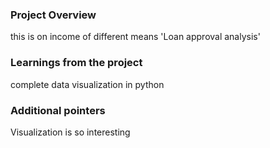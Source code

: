 ### Project Overview

 this is on income of different means 'Loan approval analysis'


### Learnings from the project

 complete  data visualization in python


### Additional pointers

 Visualization is so interesting


